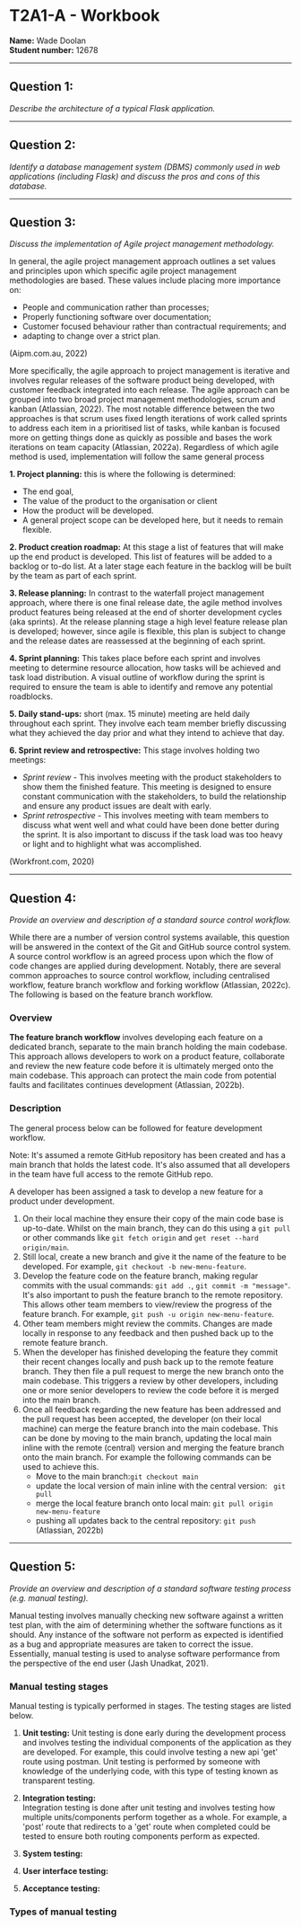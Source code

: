 # **T2A1-A - Workbook**  
**Name:** Wade Doolan  
**Student number:** 12678  

<hr>   

## **Question 1:**  

*Describe the architecture of a typical Flask application.*  


<hr>  

## **Question 2:**  

*Identify a database management system (DBMS) commonly used in web applications (including Flask) and discuss the pros and cons of this database.*  


<hr>  

## **Question 3:**  

*Discuss the implementation of Agile project management methodology.*  

In general, the agile project management approach outlines a set values and principles upon which specific agile project management methodologies are based. These values include placing more importance on:
- People and communication rather than processes;
- Properly functioning software over documentation;
- Customer focused behaviour rather than contractual requirements; and
- adapting to change over a strict plan. 

(Aipm.com.au, 2022)  

More specifically, the agile approach to project management is iterative and involves regular releases of the software product being developed, with customer feedback integrated into each release. The agile approach can be grouped into two broad project management methodologies, scrum and kanban (Atlassian, 2022). The most notable difference between the two approaches is that scrum uses fixed length iterations of work called sprints to address each item in a prioritised list of tasks, while kanban is focused more on getting things done as quickly as possible and bases the work iterations on team capacity (Atlassian, 2022a). Regardless of which agile method is used, implementation will follow the same general process 

**1. Project planning:** this is where the following is determined:
- The end goal,   
- The value of the product to the organisation or client
- How the product will be developed. 
- A general project scope can be developed here, but it needs to remain flexible.

**2. Product creation roadmap:** At this stage a list of features that will make up the end product is developed. This list of features will be added to a backlog or to-do list. At a later stage each feature in the backlog will be built by the team as part of each sprint.

**3. Release planning:** In contrast to the waterfall project management approach, where there is one final release date, the agile method involves product features being released at the end of shorter development cycles (aka sprints). At the release planning stage a high level feature release plan is developed; however, since agile is flexible, this plan is subject to change and the release dates are reassessed at the beginning of each sprint.  

**4. Sprint planning:** This takes place before each sprint and involves meeting to determine resource allocation, how tasks will be achieved and task load distribution. A visual outline of workflow during the sprint is required to ensure the team is able to identify and remove any potential roadblocks.  

**5. Daily stand-ups:** short (max. 15 minute) meeting are held daily throughout each sprint. They involve each team member briefly discussing what they achieved the day prior and what they intend to achieve that day. 

**6. Sprint review and retrospective:** This stage involves holding two meetings:  
-  *Sprint review* - This involves meeting with the product stakeholders to show them the finished feature. This meeting is designed to ensure constant communication with the stakeholders, to build the relationship and ensure any product issues are dealt with early.  
- *Sprint retrospective* - This involves meeting with team members to discuss what went well and what could have been done better during the sprint. It is also important to discuss if the task load was too heavy or light and to highlight what was accomplished.

(Workfront.com, 2020)



<hr>  

## **Question 4:**  

*Provide an overview and description of a standard source control workflow.*  

While there are a number of version control systems available, this question will be answered in the context of the Git and GitHub source control system. A source control workflow is an agreed process upon which the flow of code changes are applied during development. Notably, there are several common approaches to source control workflow, including centralised workflow, feature branch workflow and forking workflow (Atlassian, 2022c). The following is based on the feature branch workflow.

### Overview  
**The feature branch workflow** involves developing each feature on a dedicated branch, separate to the main branch holding the main codebase. This approach allows developers to work on a product feature, collaborate and review the new feature code before it is ultimately merged onto the main codebase. This approach can protect the main code from potential faults and facilitates continues development (Atlassian, 2022b). 

 ### Description   
 The general process below can be followed for feature development workflow.  

 Note: It's assumed a remote GitHub repository has been created and has a main branch that holds the latest code. It's also assumed that all developers in the team have full access to the remote GitHub repo.  

 A developer has been assigned a task to develop a new feature for a product under development. 
 
 1. On their local machine they ensure their copy of the main code base is up-to-date. Whilst on the main branch, they can do this using a ```git pull``` or other commands like ```git fetch origin``` and ```get reset --hard origin/main```.  
 2. Still local, create a new branch and give it the name of the feature to be developed. For example, ```git checkout -b new-menu-feature```.  
 3. Develop the feature code on the feature branch, making regular commits with the usual commands: ```git add .```, ```git commit -m "message"```. It's also important to push the feature branch to the remote repository. This allows other team members to view/review the progress of the feature branch. For example, ```git push -u origin new-menu-feature```.
 4. Other team members might review the commits. Changes are made locally in response to any feedback and then pushed back up to the remote feature branch. 
 5. When the developer has finished developing the feature they commit their recent changes locally and push back up to the remote feature branch. They then file a pull request to merge the new branch onto the main codebase. This triggers a review by other developers, including one or more senior developers to review the code before it is merged into the main branch.
 6. Once all feedback regarding the new feature has been addressed and the pull request has been accepted, the developer (on their local machine) can merge the feature branch into the main codebase. This can be done by moving to the main branch, updating the local main inline with the remote (central) version and merging the feature branch onto the main branch. For example the following commands can be used to achieve this.   
    - Move to the main branch:```git checkout main```    
    - update the local version of main inline with the central version: ``` git pull```
    - merge the local feature branch onto local main: ```git pull origin new-menu-feature```
    - pushing all updates back to the central repository: ```git push```  
(Atlassian, 2022b)

<hr>  

## **Question 5:**   

*Provide an overview and description of a standard software testing process (e.g. manual testing).*  

Manual testing involves manually checking new software against a written test plan, with the aim of determining whether the software functions as it should. Any instance of the software not perform as expected is identified as a bug and appropriate measures are taken to correct the issue. Essentially, manual testing is used to analyse software performance from the perspective of the end user (Jash Unadkat, 2021). 

### Manual testing stages  
Manual testing is typically performed in stages. The testing stages are listed below.  
1. **Unit testing:** 
Unit testing is done early during the development process and involves testing the individual components of the application as they are developed. For example, this could involve testing a new api 'get' route using postman. Unit testing is performed by someone with knowledge of the underlying code, with this type of testing known as transparent testing.

2. **Integration testing:**  
Integration testing is done after unit testing and involves testing how multiple units/components perform together as a whole. For example, a 'post' route that redirects to a 'get' route when completed could be tested to ensure both routing components perform as expected.     

3. **System testing:**  

4. **User interface testing:**  

5. **Acceptance testing:**


### Types of manual testing  

